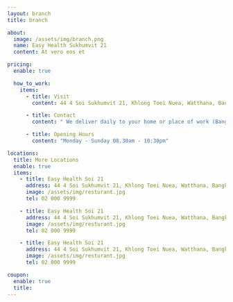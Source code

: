```yaml
---
layout: branch
title: branch

about:
  image: /assets/img/branch.png
  name: Easy Health Sukhumvit 21
  content: At vero eos et

pricing:
  enable: true

  how_to_work:
    items:
      - title: Visit
        content: 44 4 Soi Sukhumvit 21, Khlong Toei Nuea, Watthana, Bangkok 10110

      - title: Contact
        content: " We deliver daily to your home or place of work (Bangkok anEmail: help@easyhealth.com Phone: 098 286 0069 "

      - title: Opening Hours
        content: "Monday - Sunday 08.30am - 10:30pm"

locations:
  title: More Locations
  enable: true
  items:
    - title: Easy Health Soi 21
      address: 44 4 Soi Sukhumvit 21, Khlong Toei Nuea, Watthana, Bangkok 10110
      image: /assets/img/resturant.jpg
      tel: 02 000 9999

    - title: Easy Health Soi 21
      address: 44 4 Soi Sukhumvit 21, Khlong Toei Nuea, Watthana, Bangkok 10110
      image: /assets/img/resturant.jpg
      tel: 02 000 9999

    - title: Easy Health Soi 21
      address: 44 4 Soi Sukhumvit 21, Khlong Toei Nuea, Watthana, Bangkok 10110
      image: /assets/img/resturant.jpg
      tel: 02 000 9999

coupon:
  enable: true
  title:
---
```

